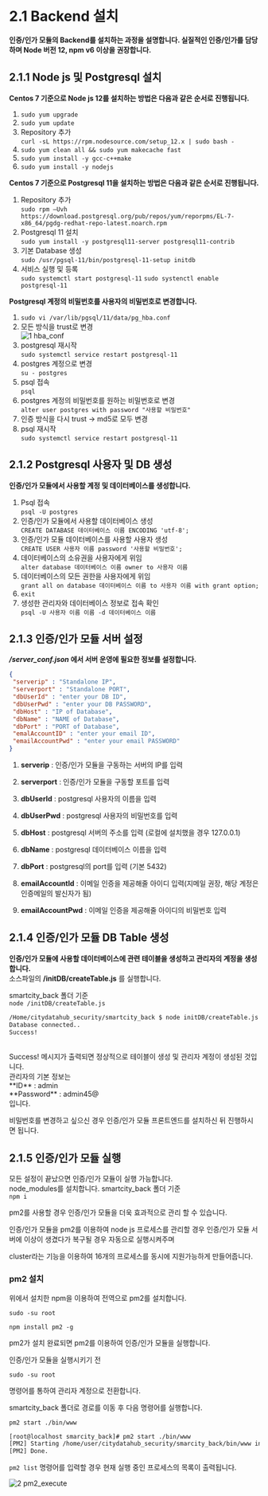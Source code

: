 # 2.1 Backend 설치

**인증/인가 모듈의 Backend를 설치하는 과정을 설명합니다. 실질적인 인증/인가를 담당하며 Node 버전 12, npm v6 이상을 권장합니다.**

## 2.1.1 Node js 및 Postgresql 설치

**Centos 7 기준으로 Node js 12를 설치하는 방법은 다음과 같은 순서로 진행됩니다.**

 1. `sudo yum upgrade`
 2. `sudo yum update`
 3. Repository 추가<br/>
    `curl -sL https://rpm.nodesource.com/setup_12.x | sudo bash -`
 4. `sudo yum clean all && sudo yum makecache fast`
 5. `sudo yum install -y gcc-c++make`
 6. `sudo yum install -y nodejs`


**Centos 7 기준으로 Postgresql 11을 설치하는 방법은 다음과 같은 순서로 진행됩니다.**

 1. Repository 추가<br/>`sudo rpm –Uvh  https://download.postgresql.org/pub/repos/yum/reporpms/EL-7-x86_64/pgdg-redhat-repo-latest.noarch.rpm`
 2.  Postgresql 11 설치<br/>
    `sudo yum install -y postgresql11-server postgresql11-contrib`
 3. 기본 Database 생성<br/>
    `sudo /usr/pgsql-11/bin/postgresql-11-setup initdb`
 4. 서비스 실행 및 등록<br/>
     `sudo systemctl start postgresql-11` 
    `sudo systenctl enable postgresql-11` 

 **Postgresql 계정의 비밀번호를 사용자의 비밀번호로 변경합니다.**

 1. `sudo vi /var/lib/pgsql/11/data/pg_hba.conf`      
 2. 모든 방식을 trust로 변경<br/>
 ![1 hba_conf](https://user-images.githubusercontent.com/42496861/162934027-e8e686e7-2037-44d1-8e95-0213cb14bd52.png)
 3. postgresql 재시작<br/>
      `sudo systemctl service restart postgresql-11`
 4. postgres 계정으로 변경<br/>
      `su - postgres`
 5. psql 접속<br/>
      `psql` 
 6. postgres 계정의 비밀번호를 원하는 비밀번호로 변경<br/>`alter user postgres with password "사용할 비밀번호"`
 7. 인증 방식을 다시 trust -> md5로 모두 변경
 8. psql 재시작<br/>`sudo systemctl service restart postgresql-11`

## 2.1.2 Postgresql 사용자 및 DB 생성
**인증/인가 모듈에서 사용할 계정 및 데이터베이스를 생성합니다.**
 1. Psql 접속<br/>`psql -U postgres`
 2. 인증/인가 모듈에서 사용할 데이터베이스 생성<br/>`CREATE DATABASE 데이터베이스 이름 ENCODING 'utf-8';`
 3. 인증/인가 모듈 데이터베이스를 사용할 사용자 생성<br/>`CREATE USER 사용자 이름 password '사용할 비밀번호';`
 4. 데이터베이스의 소유권을 사용자에게 위임<br/>`alter database 데이터베이스 이름 owner to 사용자 이름`
 5. 데이터베이스의 모든 권한을 사용자에게 위임<br/>`grant all on database 데이터베이스 이름 to 사용자 이름 with grant option;`
 6. `exit`
 7. 생성한 관리자와 데이터베이스 정보로 접속 확인<br/>`psql -U 사용자 이름 이름 -d 데이터베이스 이름`

## 2.1.3 인증/인가 모듈 서버 설정

***/server_conf.json* 에서 서버 운영에 필요한 정보를 설정합니다.**

~~~json
{
 "serverip" : "Standalone IP",
 "serverport" : "Standalone PORT",
 "dbUserId" : "enter your DB ID",
 "dbUserPwd" : "enter your DB PASSWORD",
 "dbHost" : "IP of Database",
 "dbName" : "NAME of Database",
 "dbPort" : "PORT of Database",
 "emalAccountID" : "enter your email ID",
 "emailAccountPwd" : "enter your email PASSWORD"
}
~~~
 1. **serverip** : 인증/인가 모듈을 구동하는 서버의 IP를 입력

 2. **serverport** : 인증/인가 모듈을 구동할 포트를 입력

 3. **dbUserId** : postgresql 사용자의 이름을 입력

 4. **dbUserPwd** : postgresql 사용자의 비밀번호를 입력

 5. **dbHost** : postgresql 서버의 주소를 입력 (로컬에 설치했을 경우 127.0.0.1)

 6. **dbName** : postgresql 데이터베이스 이름을 입력

 7. **dbPort** : postgresql의 port를 입력 (기본 5432)

 8. **emailAccountId** : 이메일 인증을 제공해줄 아이디 입력(지메일 권장, 해당 계정은 인증메일의 발신자가 됨)

 9. **emailAccountPwd** : 이메일 인증을 제공해줄 아이디의 비밀번호 입력

    

## 2.1.4 인증/인가 모듈 DB Table 생성

**인증/인가 모듈에 사용할 데이터베이스에 관련 테이블을 생성하고 관리자의 계정을 생성합니다.**<br/>
소스파일의 **/initDB/createTable.js**  를 실행합니다.<br/>


smartcity_back 폴더 기준<br/>
`node /initDB/createTable.js`

~~~bash
/Home/citydatahub_security/smartcity_back $ node initDB/createTable.js
Database connected..
Success!
~~~
<br/>
Success! 메시지가 출력되면 정상적으로 테이블이 생성 및 관리자 계정이 생성된 것입니다.<br/>
관리자의 기본 정보는 <br/>
**ID** : admin<br/>
**Password** : admin45@<br/>
입니다.

비밀번호를 변경하고 싶으신 경우 인증/인가 모듈 프론트엔드를 설치하신 뒤 진행하시면 됩니다.    



## 2.1.5 인증/인가 모듈 실행

모든 설정이 끝났으면 인증/인가 모듈이 실행 가능합니다.<br/>  node_modules를 설치합니다.
smartcity_back 폴더 기준<br/>
`npm i`<br/>

pm2를 사용할 경우 인증/인가 모듈을 더욱 효과적으로 관리 할 수 있습니다.

인증/인가 모듈을 pm2를 이용하여 node js 프로세스를 관리할 경우 인증/인가 모듈 서버에 이상이 생겼다가 복구될 경우 자동으로 실행시켜주며

cluster라는 기능을 이용하여 16개의 프로세스를 동시에 지원가능하게 만들어줍니다.

### pm2 설치

위에서 설치한 npm을 이용하여 전역으로 pm2를 설치합니다.

`sudo -su root`

`npm install pm2 -g`

pm2가 설치 완료되면 pm2를 이용하여 인증/인가 모듈을 실행합니다.

인증/인가 모듈을 실행시키기 전

`sudo -su root`

명령어를 통하여 관리자 계정으로 전환합니다.

smartcity_back 폴더로 경로를 이동 후 다음 명령어를 실행합니다.

`pm2 start ./bin/www`

```bash
[root@localhost smarcity_back]# pm2 start ./bin/www
[PM2] Starting /home/user/citydatahub_security/smarcity_back/bin/www in fork_mode (1 instance)
[PM2] Done.
```

`pm2 list` 명령어를 입력할 경우 현재 실행 중인 프로세스의 목록이 출력됩니다.



![2 pm2_execute](https://user-images.githubusercontent.com/42496861/162934048-4bf659c9-130d-4026-939f-d3b4ac6118e5.png)

